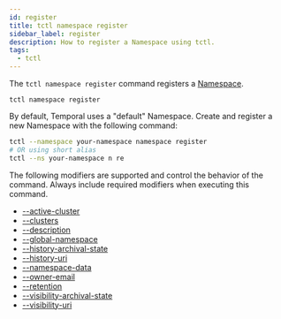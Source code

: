 ```yaml
---
id: register
title: tctl namespace register
sidebar_label: register
description: How to register a Namespace using tctl.
tags:
  - tctl
---
```


The `tctl namespace register` command registers a [Namespace](/concepts/what-is-a-namespace).

`tctl namespace register`

By default, Temporal uses a "default" Namespace.
Create and register a new Namespace with the following command:

```bash
tctl --namespace your-namespace namespace register
# OR using short alias
tctl --ns your-namespace n re
```

The following modifiers are supported and control the behavior of the command.
Always include required modifiers when executing this command.

- [--active-cluster](/tctl-v2/modifiers#--active-cluster)
- [--clusters](/tctl-v2/modifiers#--clusters)
- [--description](/tctl-v2/modifiers#--description)
- [--global-namespace](/tctl-v2/modifiers#--global-namespace)
- [--history-archival-state](/tctl-v2/modifiers#--history-archival-state)
- [--history-uri](/tctl-v2/modifiers#--history-uri)
- [--namespace-data](/tctl-v2/modifiers#--namespace-data)
- [--owner-email](tctl-v2/modifiers#--owner-email)
- [--retention](/tctl-v2/modifiers#--retention)
- [--visibility-archival-state](/tctl-v2/modifiers#--visibility-archival-state)
- [--visibility-uri](/tctl-v2/modifiers#--visibility-uri)
